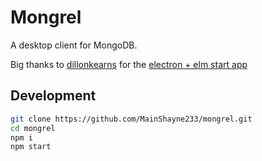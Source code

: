 # Mongrel

A desktop client for MongoDB.

Big thanks to [dillonkearns](https://github.com/dillonkearns) for the [electron + elm start app](https://github.com/dillonkearns/elm-electron-starter)

## Development

```bash
git clone https://github.com/MainShayne233/mongrel.git
cd mongrel
npm i
npm start
```